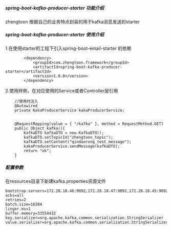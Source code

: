 ##### spring-boot-kafka-producer-starter 功能介绍
zhengtoon 根据自己的业务特点封装的用于kafka消息发送的starter


##### spring-boot-kafka-producer-starter 使用介绍
1.在使用starter的工程下引入spring-boot-email-starter 的依赖
```
        <dependency>
            <groupId>com.zhengtoon.framework</groupId>
            <artifactId>spring-boot-kafka-producer-starter</artifactId>
            <version>1.0.0</version>
        </dependency>
```

2.使用样例，在对应使用的Service或者Controller层引用
```
    //使用时注入
    @Autowired
    private KakaProducerService kakaProducerService;
    
    
    @RequestMapping(value = { "/kafka" }, method = RequestMethod.GET)
    public Object kafka(){
        KafkaDTO kafkaDTO = new KafkaDTO();
        kafkaDTO.setTopicId("zhengtoon_topic");
        kafkaDTO.setContent("qindaorong_test_message");
        kakaProducerService.sendMessage(kafkaDTO);
        return "ok";
    }
```


##### 配置参数
在resources目录下新建kafka.properties资源文件
```
bootstrap.servers=172.28.18.46:9092,172.28.18.47:9092,172.28.18.45:9092
acks=all
retries=2
batch.size=16384
linger.ms=1
buffer.memory=33554432
key.serializer=org.apache.kafka.common.serialization.StringSerializer
value.serializer=org.apache.kafka.common.serialization.StringSerializer
```